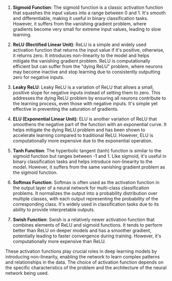 

1. **Sigmoid Function**: The sigmoid function is a classic activation function that squashes the input values into a range between 0 and 1. It's smooth and differentiable, making it useful in binary classification tasks. However, it suffers from the vanishing gradient problem, where gradients become very small for extreme input values, leading to slow learning.

2. **ReLU (Rectified Linear Unit)**: ReLU is a simple and widely used activation function that returns the input value if it's positive, otherwise, it returns zero. It introduces non-linearity to the model and helps mitigate the vanishing gradient problem. ReLU is computationally efficient but can suffer from the "dying ReLU" problem, where neurons may become inactive and stop learning due to consistently outputting zero for negative inputs.

3. **Leaky ReLU**: Leaky ReLU is a variation of ReLU that allows a small, positive slope for negative inputs instead of setting them to zero. This addresses the dying ReLU problem by ensuring all neurons contribute to the learning process, even those with negative inputs. It's simple yet effective in preventing the saturation of gradients.

4. **ELU (Exponential Linear Unit)**: ELU is another variation of ReLU that smoothens the negative part of the function with an exponential curve. It helps mitigate the dying ReLU problem and has been shown to accelerate learning compared to traditional ReLU. However, ELU is computationally more expensive due to the exponential operation.

5. **Tanh Function**: The hyperbolic tangent (tanh) function is similar to the sigmoid function but ranges between -1 and 1. Like sigmoid, it's useful in binary classification tasks and helps introduce non-linearity to the model. However, it suffers from the same vanishing gradient problem as the sigmoid function.

6. **Softmax Function**: Softmax is often used as the activation function in the output layer of a neural network for multi-class classification problems. It normalizes the output into a probability distribution over multiple classes, with each output representing the probability of the corresponding class. It's widely used in classification tasks due to its ability to provide interpretable outputs.

7. **Swish Function**: Swish is a relatively newer activation function that combines elements of ReLU and sigmoid functions. It tends to perform better than ReLU on deeper models and has a smoother gradient, potentially leading to faster convergence during training. However, it's computationally more expensive than ReLU.

These activation functions play crucial roles in deep learning models by introducing non-linearity, enabling the network to learn complex patterns and relationships in the data. The choice of activation function depends on the specific characteristics of the problem and the architecture of the neural network being used.